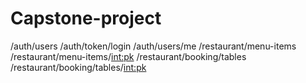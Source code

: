 # Capstone-project

/auth/users
/auth/token/login
/auth/users/me
/restaurant/menu-items
/restaurant/menu-items/<int:pk>
/restaurant/booking/tables
/restaurant/booking/tables/<int:pk>
